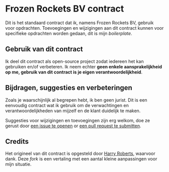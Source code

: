 # Frozen Rockets BV contract

Dit is het standaard contract dat ik, namens Frozen Rockets BV, gebruik voor 
opdrachten. Toevoegingen en wijzigingen aan dit contract kunnen voor specifieke
opdrachten worden gedaan, dit is mijn _boilerplate_.


## Gebruik van dit contract

Ik deel dit contract als open-source project zodat iedereen het kan gebruiken
en/of verbeteren. Ik neem echter **geen enkele aansprakelijkheid op me, gebruik van
dit contract is je eigen verantwoordelijkheid**.


## Bijdragen, suggesties en verbeteringen

Zoals je waarschijnlijk al begrepen hebt, ik ben geen jurist. Dit is een eenvoudig
contract wat ik gebruik om de verwachtingen en verantwoordelijkheden van mijzelf
en de klant duidelijk te maken.

Suggesties voor wijzigingen en toevoegingen zijn erg welkom, doe ze gerust door
[een issue te openen](https://github.com/petervangrieken/Contract/issues) or
[een pull request te submitten](https://github.com/petervangrieken/Contract/pulls).


## Credits

Het origineel van dit contract is opgesteld door [Harry Roberts](https://github.com/csswizardry/Contract/), waarvoor dank. Deze _fork_ is een vertaling met een aantal kleine
aanpassingen voor mijn situatie.

